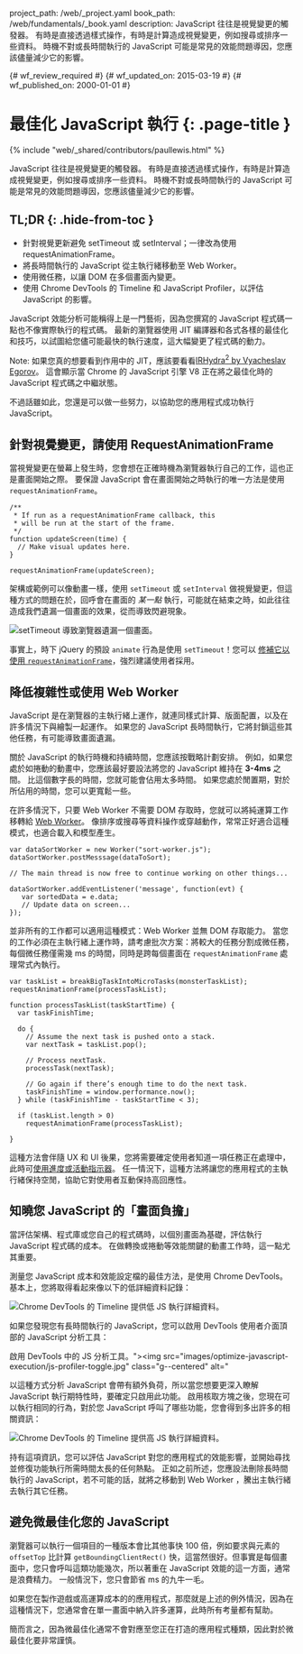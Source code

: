 project_path: /web/_project.yaml
book_path: /web/fundamentals/_book.yaml
description: JavaScript 往往是視覺變更的觸發器。 有時是直接透過樣式操作，有時是計算造成視覺變更，例如搜尋或排序一些資料。 時機不對或長時間執行的 JavaScript 可能是常見的效能問題導因，您應該儘量減少它的影響。

{# wf_review_required #}
{# wf_updated_on: 2015-03-19 #}
{# wf_published_on: 2000-01-01 #}

# 最佳化 JavaScript 執行 {: .page-title }

{% include "web/_shared/contributors/paullewis.html" %}


JavaScript 往往是視覺變更的觸發器。 有時是直接透過樣式操作，有時是計算造成視覺變更，例如搜尋或排序一些資料。 時機不對或長時間執行的 JavaScript 可能是常見的效能問題導因，您應該儘量減少它的影響。

## TL;DR {: .hide-from-toc }
- 針對視覺更新避免 setTimeout 或 setInterval；一律改為使用 requestAnimationFrame。
- 將長時間執行的 JavaScript 從主執行緒移動至 Web Worker。
- 使用微任務，以讓 DOM 在多個畫面內變更。
- 使用 Chrome DevTools 的 Timeline 和 JavaScript Profiler，以評估 JavaScript 的影響。


JavaScript 效能分析可能稱得上是一門藝術，因為您撰寫的 JavaScript 程式碼一點也不像實際執行的程式碼。 最新的瀏覽器使用 JIT 編譯器和各式各樣的最佳化和技巧，以試圖給您儘可能最快的執行速度，這大幅變更了程式碼的動力。

Note: 如果您真的想要看到作用中的 JIT，應該要看看<a href="http://mrale.ph/irhydra/2/">IRHydra<sup>2</sup> by Vyacheslav Egorov</a>。 這會顯示當 Chrome 的 JavaScript 引擎 V8 正在將之最佳化時的 JavaScript 程式碼之中繼狀態。

不過話雖如此，您還是可以做一些努力，以協助您的應用程式成功執行 JavaScript。

## 針對視覺變更，請使用 RequestAnimationFrame

當視覺變更在螢幕上發生時，您會想在正確時機為瀏覽器執行自己的工作，這也正是畫面開始之際。 要保證 JavaScript 會在畫面開始之時執行的唯一方法是使用 `requestAnimationFrame`。


    /**
     * If run as a requestAnimationFrame callback, this
     * will be run at the start of the frame.
     */
    function updateScreen(time) {
      // Make visual updates here.
    }
    
    requestAnimationFrame(updateScreen);
    

架構或範例可以像動畫一樣，使用 `setTimeout` 或 `setInterval` 做視覺變更，但這種方式的問題在於，回呼會在畫面的 _某一點_ 執行，可能就在結束之時，如此往往造成我們遺漏一個畫面的效果，從而導致閃避現象。

<img src="images/optimize-javascript-execution/settimeout.jpg" class="g--centered" alt="setTimeout 導致瀏覽器遺漏一個畫面。">

事實上，時下 jQuery 的預設 `animate` 行為是使用 `setTimeout`！您可以 [修補它以使用 `requestAnimationFrame`](https://github.com/gnarf/jquery-requestAnimationFrame)，強烈建議使用者採用。

## 降低複雜性或使用 Web Worker

JavaScript 是在瀏覽器的主執行緒上運作，就連同樣式計算、版面配置，以及在許多情況下與繪製一起運作。 如果您的 JavaScript 長時間執行，它將封鎖這些其他任務，有可能導致畫面遺漏。

關於 JavaScript 的執行時機和持續時間，您應該按戰略計劃安排。 例如，如果您處於如捲動的動畫中，您應該最好要設法將您的 JavaScript 維持在 **3-4ms** 之間。 比這個數字長的時間，您就可能會佔用太多時間。 如果您處於閒置期，對於所佔用的時間，您可以更寬鬆一些。

在許多情況下，只要 Web Worker 不需要 DOM 存取時，您就可以將純運算工作移轉給 [Web Worker](https://developer.mozilla.org/en-US/docs/Web/API/Web_Workers_API/basic_usage)。 像排序或搜尋等資料操作或穿越動作，常常正好適合這種模式，也適合載入和模型產生。


    var dataSortWorker = new Worker("sort-worker.js");
    dataSortWorker.postMesssage(dataToSort);
    
    // The main thread is now free to continue working on other things...
    
    dataSortWorker.addEventListener('message', function(evt) {
       var sortedData = e.data;
       // Update data on screen...
    });
    
    

並非所有的工作都可以適用這種模式：Web Worker 並無 DOM 存取能力。 當您的工作必須在主執行緒上運作時，請考慮批次方案：將較大的任務分割成微任務，每個微任務僅需幾 ms 的時間，同時是跨每個畫面在 `requestAnimationFrame` 處理常式內執行。


    var taskList = breakBigTaskIntoMicroTasks(monsterTaskList);
    requestAnimationFrame(processTaskList);
    
    function processTaskList(taskStartTime) {
      var taskFinishTime;
    
      do {
        // Assume the next task is pushed onto a stack.
        var nextTask = taskList.pop();
    
        // Process nextTask.
        processTask(nextTask);
    
        // Go again if there’s enough time to do the next task.
        taskFinishTime = window.performance.now();
      } while (taskFinishTime - taskStartTime < 3);
    
      if (taskList.length > 0)
        requestAnimationFrame(processTaskList);
    
    }
    

這種方法會伴隨 UX 和 UI 後果，您將需要確定使用者知道一項任務正在處理中，此時可[使用進度或活動指示器](http://www.google.com/design/spec/components/progress-activity.html)。 任一情況下，這種方法將讓您的應用程式的主執行緒保持空閒，協助它對使用者互動保持高回應性。

## 知曉您 JavaScript 的「畫面負擔」

當評估架構、程式庫或您自己的程式碼時，以個別畫面為基礎，評估執行 JavaScript 程式碼的成本。 在做轉換或捲動等效能關鍵的動畫工作時，這一點尤其重要。

測量您 JavaScript 成本和效能設定檔的最佳方法，是使用 Chrome DevTools。 基本上，您將取得看起來像以下的低詳細資料記錄：

<img src="images/optimize-javascript-execution/low-js-detail.jpg" class="g--centered" alt="Chrome DevTools 的 Timeline 提供低 JS 執行詳細資料。">

如果您發現您有長時間執行的 JavaScript，您可以啟用 DevTools 使用者介面頂部的 JavaScript 分析工具：

啟用 DevTools 中的 JS 分析工具。"><img src="images/optimize-javascript-execution/js-profiler-toggle.jpg" class="g--centered" alt="

以這種方式分析 JavaScript 會帶有額外負荷，所以當您想要更深入瞭解 JavaScript 執行期特性時，要確定只啟用此功能。 啟用核取方塊之後，您現在可以執行相同的行為，對於您 JavaScript 呼叫了哪些功能，您會得到多出許多的相關資訊：

<img src="images/optimize-javascript-execution/high-js-detail.jpg" class="g--centered" alt="Chrome DevTools 的 Timeline 提供高 JS 執行詳細資料。">

持有這項資訊，您可以評估 JavaScript 對您的應用程式的效能影響，並開始尋找並修復功能執行所需時間太長的任何熱點。 正如之前所述，您應設法刪除長時間執行的 JavaScript，若不可能的話，就將之移動到 Web Worker ，騰出主執行緒去執行其它任務。

## 避免微最佳化您的 JavaScript

瀏覽器可以執行一個項目的一種版本會比其他事快 100 倍，例如要求與元素的 `offsetTop` 比計算 `getBoundingClientRect()` 快，這當然很好。但事實是每個畫面中，您只會呼叫這類功能幾次，所以著重在 JavaScript 效能的這一方面，通常是浪費精力。 一般情況下，您只會節省 ms 的九牛一毛。

如果您在製作遊戲或高運算成本的的應用程式，那麼就是上述的例外情況，因為在這種情況下，您通常會在單一畫面中納入許多運算，此時所有考量都有幫助。

簡而言之，因為微最佳化通常不會對應至您正在打造的應用程式種類，因此對於微最佳化要非常謹慎。


